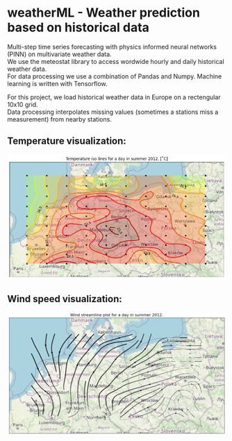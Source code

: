 # weatherML -  Weather prediction based on historical data
Multi-step time series forecasting with physics informed neural networks (PINN) on multivariate weather data.  
We use the meteostat library to access wordwide hourly and daily historical weather data.  
For data processing we use a combination of Pandas and Numpy. Machine learning is written with Tensorflow.   

For this project, we load historical weather data in Europe on a rectengular 10x10 grid.  
Data processing interpolates missing values (sometimes a stations miss a measurement)
from nearby stations. 

## Temperature visualization:
<img src="https://github.com/azantop/weatherML/blob/main/images/heatmap.png?raw=true" alt="temperatures" width="600"/>

## Wind speed visualization:
<img src="https://github.com/azantop/weatherML/blob/main/images/windmap.png?raw=true" alt="temperatures" width="600"/>

